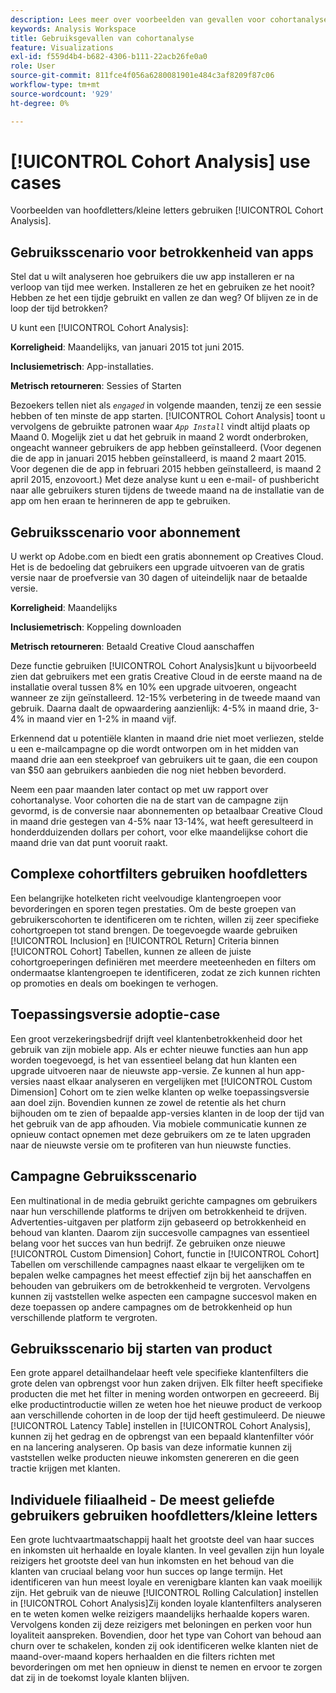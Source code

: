 ```yaml
---
description: Lees meer over voorbeelden van gevallen voor cohortanalyse.
keywords: Analysis Workspace
title: Gebruiksgevallen van cohortanalyse
feature: Visualizations
exl-id: f559d4b4-b682-4306-b111-22acb26fe0a0
role: User
source-git-commit: 811fce4f056a6280081901e484c3af8209f87c06
workflow-type: tm+mt
source-wordcount: '929'
ht-degree: 0%

---
```


# [!UICONTROL Cohort Analysis] use cases

Voorbeelden van hoofdletters/kleine letters gebruiken [!UICONTROL Cohort Analysis].

## Gebruiksscenario voor betrokkenheid van apps

Stel dat u wilt analyseren hoe gebruikers die uw app installeren er na verloop van tijd mee werken. Installeren ze het en gebruiken ze het nooit? Hebben ze het een tijdje gebruikt en vallen ze dan weg? Of blijven ze in de loop der tijd betrokken?

U kunt een [!UICONTROL Cohort Analysis]:

**Korreligheid**: Maandelijks, van januari 2015 tot juni 2015.

**Inclusiemetrisch**: App-installaties.

**Metrisch retourneren**: Sessies of Starten

Bezoekers tellen niet als *`engaged`* in volgende maanden, tenzij ze een sessie hebben of ten minste de app starten. [!UICONTROL Cohort Analysis] toont u vervolgens de gebruikte patronen waar *`App Install`* vindt altijd plaats op Maand 0. Mogelijk ziet u dat het gebruik in maand 2 wordt onderbroken, ongeacht wanneer gebruikers de app hebben geïnstalleerd. (Voor degenen die de app in januari 2015 hebben geïnstalleerd, is maand 2 maart 2015. Voor degenen die de app in februari 2015 hebben geïnstalleerd, is maand 2 april 2015, enzovoort.) Met deze analyse kunt u een e-mail- of pushbericht naar alle gebruikers sturen tijdens de tweede maand na de installatie van de app om hen eraan te herinneren de app te gebruiken.

## Gebruiksscenario voor abonnement

U werkt op Adobe.com en biedt een gratis abonnement op Creatives Cloud. Het is de bedoeling dat gebruikers een upgrade uitvoeren van de gratis versie naar de proefversie van 30 dagen of uiteindelijk naar de betaalde versie.

**Korreligheid**: Maandelijks

**Inclusiemetrisch**: Koppeling downloaden

**Metrisch retourneren**: Betaald Creative Cloud aanschaffen

Deze functie gebruiken [!UICONTROL Cohort Analysis]kunt u bijvoorbeeld zien dat gebruikers met een gratis Creative Cloud in de eerste maand na de installatie overal tussen 8% en 10% een upgrade uitvoeren, ongeacht wanneer ze zijn geïnstalleerd. 12-15% verbetering in de tweede maand van gebruik. Daarna daalt de opwaardering aanzienlijk: 4-5% in maand drie, 3-4% in maand vier en 1-2% in maand vijf.

Erkennend dat u potentiële klanten in maand drie niet moet verliezen, stelde u een e-mailcampagne op die wordt ontworpen om in het midden van maand drie aan een steekproef van gebruikers uit te gaan, die een coupon van $50 aan gebruikers aanbieden die nog niet hebben bevorderd.

Neem een paar maanden later contact op met uw rapport over cohortanalyse. Voor cohorten die na de start van de campagne zijn gevormd, is de conversie naar abonnementen op betaalbaar Creative Cloud in maand drie gestegen van 4-5% naar 13-14%, wat heeft geresulteerd in honderdduizenden dollars per cohort, voor elke maandelijkse cohort die maand drie van dat punt vooruit raakt.

## Complexe cohortfilters gebruiken hoofdletters

Een belangrijke hotelketen richt veelvoudige klantengroepen voor bevorderingen en sporen tegen prestaties. Om de beste groepen van gebruikerscohorten te identificeren om te richten, willen zij zeer specifieke cohortgroepen tot stand brengen. De toegevoegde waarde gebruiken [!UICONTROL Inclusion] en [!UICONTROL Return] Criteria binnen [!UICONTROL Cohort] Tabellen, kunnen ze alleen de juiste cohortgroeperingen definiëren met meerdere meeteenheden en filters om ondermaatse klantengroepen te identificeren, zodat ze zich kunnen richten op promoties en deals om boekingen te verhogen.

## Toepassingsversie adoptie-case

Een groot verzekeringsbedrijf drijft veel klantenbetrokkenheid door het gebruik van zijn mobiele app. Als er echter nieuwe functies aan hun app worden toegevoegd, is het van essentieel belang dat hun klanten een upgrade uitvoeren naar de nieuwste app-versie. Ze kunnen al hun app-versies naast elkaar analyseren en vergelijken met [!UICONTROL Custom Dimension] Cohort om te zien welke klanten op welke toepassingsversie aan doel zijn. Bovendien kunnen ze zowel de retentie als het churn bijhouden om te zien of bepaalde app-versies klanten in de loop der tijd van het gebruik van de app afhouden. Via mobiele communicatie kunnen ze opnieuw contact opnemen met deze gebruikers om ze te laten upgraden naar de nieuwste versie om te profiteren van hun nieuwste functies.

## Campagne Gebruiksscenario

Een multinational in de media gebruikt gerichte campagnes om gebruikers naar hun verschillende platforms te drijven om betrokkenheid te drijven. Advertenties-uitgaven per platform zijn gebaseerd op betrokkenheid en behoud van klanten. Daarom zijn succesvolle campagnes van essentieel belang voor het succes van hun bedrijf. Ze gebruiken onze nieuwe [!UICONTROL Custom Dimension] Cohort, functie in [!UICONTROL Cohort] Tabellen om verschillende campagnes naast elkaar te vergelijken om te bepalen welke campagnes het meest effectief zijn bij het aanschaffen en behouden van gebruikers om de betrokkenheid te vergroten. Vervolgens kunnen zij vaststellen welke aspecten een campagne succesvol maken en deze toepassen op andere campagnes om de betrokkenheid op hun verschillende platform te vergroten.

## Gebruiksscenario bij starten van product

Een grote apparel detailhandelaar heeft vele specifieke klantenfilters die grote delen van opbrengst voor hun zaken drijven. Elk filter heeft specifieke producten die met het filter in mening worden ontworpen en gecreeerd. Bij elke productintroductie willen ze weten hoe het nieuwe product de verkoop aan verschillende cohorten in de loop der tijd heeft gestimuleerd. De nieuwe [!UICONTROL Latency Table] instellen in [!UICONTROL Cohort Analysis], kunnen zij het gedrag en de opbrengst van een bepaald klantenfilter vóór en na lancering analyseren. Op basis van deze informatie kunnen zij vaststellen welke producten nieuwe inkomsten genereren en die geen tractie krijgen met klanten.

## Individuele filiaalheid - De meest geliefde gebruikers gebruiken hoofdletters/kleine letters

Een grote luchtvaartmaatschappij haalt het grootste deel van haar succes en inkomsten uit herhaalde en loyale klanten. In veel gevallen zijn hun loyale reizigers het grootste deel van hun inkomsten en het behoud van die klanten van cruciaal belang voor hun succes op lange termijn. Het identificeren van hun meest loyale en verenigbare klanten kan vaak moeilijk zijn. Het gebruik van de nieuwe [!UICONTROL Rolling Calculation] instellen in [!UICONTROL Cohort Analysis]Zij konden loyale klantenfilters analyseren en te weten komen welke reizigers maandelijks herhaalde kopers waren. Vervolgens konden zij deze reizigers met beloningen en perken voor hun loyaliteit aanspreken. Bovendien, door het type van Cohort van behoud aan churn over te schakelen, konden zij ook identificeren welke klanten niet de maand-over-maand kopers herhaalden en die filters richten met bevorderingen om met hen opnieuw in dienst te nemen en ervoor te zorgen dat zij in de toekomst loyale klanten blijven.
